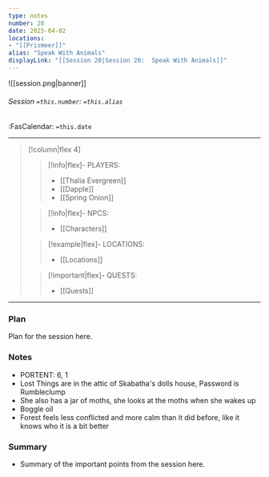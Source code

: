 ```yaml
---
type: notes
number: 20
date: 2025-04-02
locations:
- "[[Prismeer]]"
alias: "Speak With Animals"
displayLink: "[[Session 20|Session 20:  Speak With Animals]]"
---
```


![[session.png|banner]]
###### Session `=this.number`: `=this.alias`
<span class="sub2">:FasCalendar: `=this.date` </span>
___

> [!column|flex 4]
> 
>> [!info|flex]- PLAYERS:
>> - [[Thalia Evergreen]]
>> - [[Dapple]]
>> - [[Spring Onion]]
> 
>> [!info|flex]- NPCS:
>> - [[Characters]]
>
>> [!example|flex]- LOCATIONS:
>> - [[Locations]]
>
>> [!important|flex]- QUESTS:
>> - [[Quests]]

---

### Plan
Plan for the session here.

### Notes
- PORTENT: 6, 1
- Lost Things are in the attic of Skabatha's dolls house, Password is Rumbleclump
- She also has a jar of moths, she looks at the moths when she wakes up
- Boggle oil
- Forest feels less conflicted and more calm than it did before, like it knows who it is a bit better

### Summary
- Summary of the important points from the session here.


